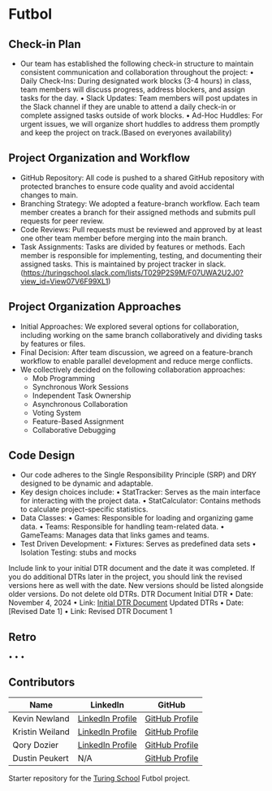 # Futbol

## Check-in Plan 
- Our team has established the following check-in structure to maintain consistent communication and collaboration throughout the project:
	•	Daily Check-Ins: During designated work blocks (3-4 hours) in class, team members will discuss progress, address blockers, and assign tasks for the day.
	•	Slack Updates: Team members will post updates in the Slack channel if they are unable to attend a daily check-in or complete assigned tasks outside of work blocks.
	•	Ad-Hoc Huddles: For urgent issues, we will organize short huddles to address them promptly and keep the project on track.(Based on everyones availability)


## Project Organization and Workflow
- GitHub Repository: All code is pushed to a shared GitHub repository with protected branches to ensure code quality and avoid accidental changes to main.
- Branching Strategy: We adopted a feature-branch workflow. Each team member creates a branch for their assigned methods and submits pull requests for peer review.
- Code Reviews: Pull requests must be reviewed and approved by at least one other team member before merging into the main branch.
- Task Assignments: Tasks are divided by features or methods. Each member is responsible for implementing, testing, and documenting their assigned tasks. This is maintained by project tracker in slack.(https://turingschool.slack.com/lists/T029P2S9M/F07UWA2U2J0?view_id=View07V6F99XL1)


## Project Organization Approaches
- Initial Approaches: We explored several options for collaboration, including working on the same branch collaboratively and dividing tasks by features or files.
- Final Decision: After team discussion, we agreed on a feature-branch workflow to enable parallel development and reduce merge conflicts.
- We collectively decided on the following collaboration approaches: 
  - Mob Programming
  - Synchronous Work Sessions
  - Independent Task Ownership
  - Asynchronous Collaboration
  - Voting System
  - Feature-Based Assignment
  - Collaborative Debugging


## Code Design
- Our code adheres to the Single Responsibility Principle (SRP) and DRY designed to be dynamic and adaptable. 
- Key design choices include:
  • StatTracker: Serves as the main interface for interacting with the project data.
	•	StatCalculator: Contains methods to calculate project-specific statistics.
- Data Classes:
	•	Games: Responsible for loading and organizing game data.
	•	Teams: Responsible for handling team-related data.
	•	GameTeams: Manages data that links games and teams.
- Test Driven Development:
  • Fixtures: Serves as predefined data sets 
  • Isolation Testing: stubs and mocks

Include link to your initial DTR document and the date it was completed. If you do additional DTRs later in the project, you should link the revised versions here as well with the date. New versions should be listed alongside older versions. Do not delete old DTRs.
DTR Document
Initial DTR
	•	Date: November 4, 2024
	•	Link: [Initial DTR Document](https://docs.google.com/document/d/e/2PACX-1vQp5qjABh1RMFwup5VM6o5N6oWucY9cuxxBww0Rr872fZNl_V9oUMqusqXMMzJQeacJDmoItGh7_D3-/pub)
Updated DTRs
	•	Date: [Revised Date 1]
	•	Link: Revised DTR Document 1

## Retro 
  •
  •
  •


## Contributors
| Name         | LinkedIn                      | GitHub                     |
|--------------|-------------------------------|----------------------------|
| Kevin Newland    | [LinkedIn Profile](https://www.linkedin.com/in/kevin-newland-95b719179/)         | [GitHub Profile](https://github.com/kevin-newland)        |
| Kristin Weiland   | [LinkedIn Profile](https://www.linkedin.com/in/kristin-weiland-7787159/)         | [GitHub Profile](https://github.com/KMPWeiland)        |
| Qory Dozier   | [LinkedIn Profile](http://www.linkedin.com/in/sequoyahdozier)         | [GitHub Profile](https://github.com/qoryhanisagal)        |
| Dustin Peukert   | N/A         | [GitHub Profile](https://github.com/DustinPeukert)        |
Starter repository for the [Turing School](https://turing.edu/) Futbol project.
